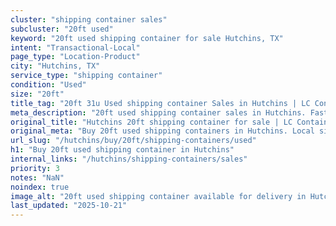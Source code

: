 ```yaml
---
cluster: "shipping container sales"
subcluster: "20ft used"
keyword: "20ft used shipping container for sale Hutchins, TX"
intent: "Transactional-Local"
page_type: "Location-Product"
city: "Hutchins, TX"
service_type: "shipping container"
condition: "Used"
size: "20ft"
title_tag: "20ft 31u Used shipping container Sales in Hutchins | LC Container"
meta_description: "20ft used shipping container sales in Hutchins. Fast delivery, competitive pricing. Serving shipping containers area. Quote ID: XBP. Call (214) 524-4168 for your free quote today."
original_title: "Hutchins 20ft shipping container for sale | LC Container"
original_meta: "Buy 20ft used shipping containers in Hutchins. Local since 2003. New & used inventory. Fast delivery. Get your free quote — call (214) 524-4168 today."
url_slug: "/hutchins/buy/20ft/shipping-containers/used"
h1: "Buy 20ft used shipping container in Hutchins"
internal_links: "/hutchins/shipping-containers/sales"
priority: 3
notes: "NaN"
noindex: true
image_alt: "20ft used shipping container available for delivery in Hutchins"
last_updated: "2025-10-21"
---
```


<!-- TODO: Add unique city/inventory copy, images, and internal links here. -->
